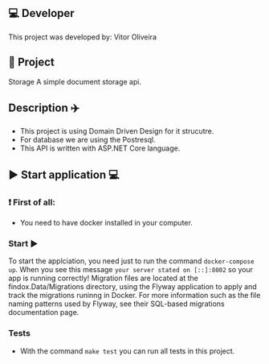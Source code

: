 ## 💻 Developer
This project was developed by: Vitor Oliveira

## 📝 Project
Storage
  A simple document storage api.
  
## Description ✈️
* This project is using Domain Driven Design for it strucutre.  
* For database we are using the Postresql.  
* This API is written with ASP.NET Core language.
  
## ▶️ Start application 💻 

### ❗ First of all:
* You need to have docker installed in your computer.

### Start ▶️
To start the applciation, you need just to run the command `docker-compose up`. When you see this message `your server stated on [::]:8002` so your app is running correctly!
Migration files are located at the findox.Data/Migrations directory, using the Flyway application to apply and track the migrations runinng in Docker. For more information such as the file naming patterns used by Flyway, see their SQL-based migrations documentation page.

### Tests
* With the command `make test` you can run all tests in this project.

